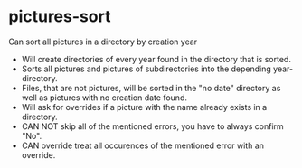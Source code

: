 # pictures-sort
Can sort all pictures in a directory by creation year


* Will create directories of every year found in the directory that is sorted.<br>
* Sorts all pictures and pictures of subdirectories into the depending year-directory.<br>
* Files, that are not pictures, will be sorted in the "no date" directory as well as pictures with no creation date found.<br>
* Will ask for overrides if a picture with the name already exists in a directory.<br>
* CAN NOT skip all of the mentioned errors, you have to always confirm "No".<br>
* CAN override treat all occurences of the mentioned error with an override.<br>
